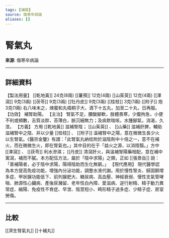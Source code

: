```yaml
---
tags: [補陽]
source: 傷寒卒病論
aliases: []
---
```


# 腎氣丸

**來源**: 傷寒卒病論  

---

## 詳細資料
【製法用量】 [[乾地黃]] 24克(8兩) [[薯蕷]] 12克(4兩) [[山茱萸]] 12克(4兩) [[澤瀉]] 9克(3兩) [[茯苓]] 9克(3兩) [[牡丹皮]] 9克(3兩) [[桂枝]] 3克(1兩) [[附子]] 炮3克(1兩)
右八味末之，煉蜜和丸梧桐子大，酒下十五丸，加至二十丸，日再服。
【功效】
補腎助陽。
【主治】
腎氣不足，腰酸腳軟，肢體畏寒，少腹拘急，小便不利或頻數，舌質淡胖，苔薄白，脈沉細無力；及痰飲喘咳，水腫腳氣，消渴，久泄。
【方義】
方用 [[乾地黃]] 滋補腎陰； [[山茱萸]] 、 [[山藥]] 滋補肝脾，輔助滋補腎中之陰、并以少量 [[桂枝]] 、 [[附子]] 溫補腎中之陽，意在微微生長少火以生腎氣。《醫宗金鑒》有謂：「此腎氣丸納桂附於滋陰劑中十倍之一，意不在補火，而在微微生火，即在腎氣也。」其中目的在于「益火之源，以消陰翳。」方中 [[澤瀉]] 、 [[茯苓]] 利水滲濕； [[丹皮]] 清瀉肝火，與溫補腎陽藥相配，意在補中寓瀉，補而不膩。本方配伍方法，屬於「陰中求陽」之類，正如 [[張景岳]] 說：「善補陽者，必于陰中求陽，陽得陰助而生化無窮。」
【現代應用】
現代醫學認為本方提高免疫功能，增強內分泌功能，調整水液代謝。用於慢性腎炎、醛固酮增多症、甲狀腺功能低下、前列腺肥大、糖尿病、高血壓、神經衰弱、慢性支氣管哮喘、肺源性心臟病、產後尿瀦留、老年性白內障、愛滋病、逆行射精、精子動力異常症、縮陽、免疫性不育症、早泄、陰莖短小、畸形精子過多症、少精子症、房室勞傷。

---

## 比較
[[濟生腎氣丸]]
[[十補丸]]
